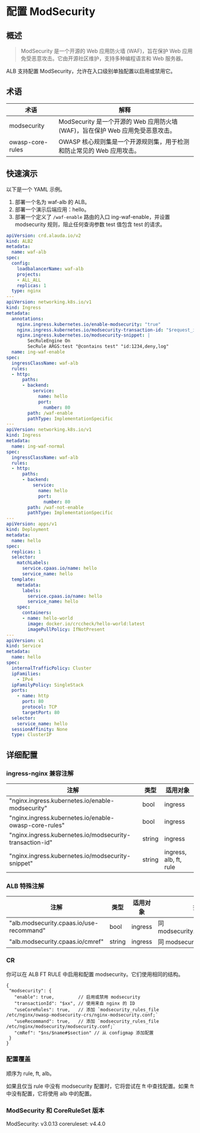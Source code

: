 # 配置 ModSecurity

## 概述
> ModSecurity 是一个开源的 Web 应用防火墙 (WAF)，旨在保护 Web 应用免受恶意攻击。它由开源社区维护，支持多种编程语言和 Web 服务器。

ALB 支持配置 ModSecurity，允许在入口级别单独配置以启用或禁用它。

## 术语
| 术语              | 解释                                                                                                               |
|------------------|-------------------------------------------------------------------------------------------------------------------|
| modsecurity      | ModSecurity 是一个开源的 Web 应用防火墙 (WAF)，旨在保护 Web 应用免受恶意攻击。                                      |
| owasp-core-rules | OWASP 核心规则集是一个开源规则集，用于检测和防止常见的 Web 应用攻击。                                               |

## 快速演示

以下是一个 YAML 示例。
1. 部署一个名为 waf-alb 的 ALB。
2. 部署一个演示后端应用：hello。
3. 部署一个定义了 `/waf-enable` 路由的入口 ing-waf-enable，并设置 modsecurity 规则，阻止任何查询参数 test 值包含 test 的请求。

```yaml
apiVersion: crd.alauda.io/v2
kind: ALB2
metadata:
  name: waf-alb
spec:
  config:
    loadbalancerName: waf-alb
    projects:
    - ALL_ALL
    replicas: 1
  type: nginx
---
apiVersion: networking.k8s.io/v1
kind: Ingress
metadata:
  annotations:
    nginx.ingress.kubernetes.io/enable-modsecurity: "true"
    nginx.ingress.kubernetes.io/modsecurity-transaction-id: "$request_id"
    nginx.ingress.kubernetes.io/modsecurity-snippet: |
        SecRuleEngine On
        SecRule ARGS:test "@contains test" "id:1234,deny,log"
  name: ing-waf-enable
spec:
  ingressClassName: waf-alb
  rules:
  - http:
      paths:
      - backend:
          service:
            name: hello
            port:
              number: 80
        path: /waf-enable
        pathType: ImplementationSpecific
---
apiVersion: networking.k8s.io/v1
kind: Ingress
metadata:
  name: ing-waf-normal
spec:
  ingressClassName: waf-alb
  rules:
  - http:
      paths:
      - backend:
          service:
            name: hello
            port:
              number: 80
        path: /waf-not-enable
        pathType: ImplementationSpecific
---
apiVersion: apps/v1
kind: Deployment
metadata:
  name: hello
spec:
  replicas: 1
  selector:
    matchLabels:
      service.cpaas.io/name: hello
      service_name: hello
  template:
    metadata:
      labels:
        service.cpaas.io/name: hello
        service_name: hello
    spec:
      containers:
      - name: hello-world
        image: docker.io/crccheck/hello-world:latest 
        imagePullPolicy: IfNotPresent
---
apiVersion: v1
kind: Service
metadata:
  name: hello
spec:
  internalTrafficPolicy: Cluster
  ipFamilies:
    - IPv4
  ipFamilyPolicy: SingleStack
  ports:
    - name: http
      port: 80
      protocol: TCP
      targetPort: 80
  selector:
    service_name: hello
  sessionAffinity: None
  type: ClusterIP
```

## 详细配置

### ingress-nginx 兼容注解
| 注解                                                   | 类型   | 适用对象          |
|--------------------------------------------------------|--------|-------------------|
| "nginx.ingress.kubernetes.io/enable-modsecurity"       | bool   | ingress           |
| "nginx.ingress.kubernetes.io/enable-owasp-core-rules"  | bool   | ingress           |
| "nginx.ingress.kubernetes.io/modsecurity-transaction-id" | string | ingress           |
| "nginx.ingress.kubernetes.io/modsecurity-snippet"      | string | ingress, alb, ft, rule |

### ALB 特殊注解
| 注解                                     | 类型   | 适用对象 | 描述                              |
|------------------------------------------|--------|----------|----------------------------------|
| "alb.modsecurity.cpaas.io/use-recommand" | bool   | ingress  | 同 modsecurity.useRecommand      |
| "alb.modsecurity.cpaas.io/cmref"         | string | ingress  | 同 modsecurity.cmRef             |

### CR
你可以在 ALB FT RULE 中启用和配置 modsecurity。它们使用相同的结构。

```json5
{ 
 "modsecurity": {
   "enable": true,         // 启用或禁用 modsecurity
   "transactionId": "$xx", // 使用来自 nginx 的 ID
   "useCoreRules": true,   // 添加 `modsecurity_rules_file /etc/nginx/owasp-modsecurity-crs/nginx-modsecurity.conf;`
   "useRecommand": true,   // 添加 `modsecurity_rules_file /etc/nginx/modsecurity/modsecurity.conf;`
   "cmRef": "$ns/$name#$section" // 从 configmap 添加配置
 }
}
```

### 配置覆盖
顺序为 rule, ft, alb。

如果且仅当 rule 中没有 modsecurity 配置时，它将尝试在 ft 中查找配置。如果 ft 中没有配置，它将使用 alb 中的配置。

### ModSecurity 和 CoreRuleSet 版本
ModSecurity: v3.0.13
coreruleset: v4.4.0